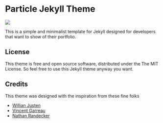 # Particle Jekyll Theme

![](./particle.jpg)

This is a simple and minimalist template for Jekyll designed for developers that want to show of their portfolio.

## License

This theme is free and open source software, distributed under the The MIT License. So feel free to use this Jekyll theme anyway you want.

## Credits

This theme was designed with the inspiration from these fine folks
- [Willian Justen](https://github.com/willianjusten/will-jekyll-template)
- [Vincent Garreau](https://github.com/VincentGarreau/particles.js/)
- [Nathan Randecker](https://github.com/nrandecker)
